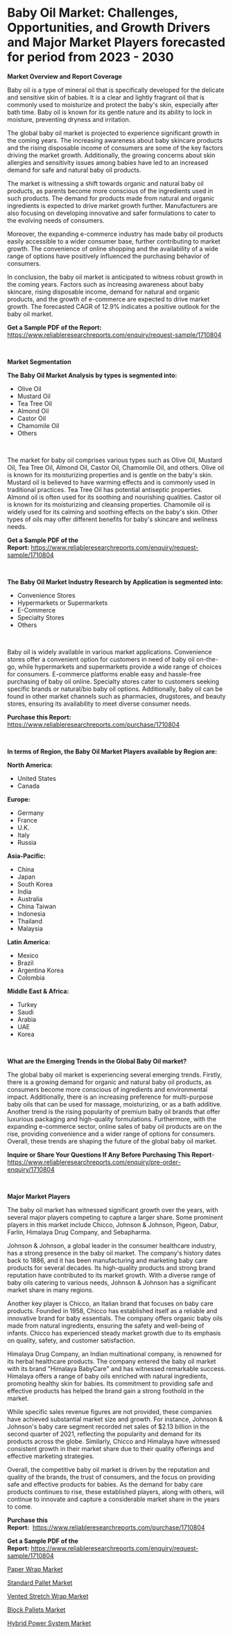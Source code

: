 <p><h1>Baby Oil Market: Challenges, Opportunities, and Growth Drivers and Major Market Players forecasted for period from 2023 - 2030</h1></p><p><strong>Market Overview and Report Coverage</strong></p>
<p><p>Baby oil is a type of mineral oil that is specifically developed for the delicate and sensitive skin of babies. It is a clear and lightly fragrant oil that is commonly used to moisturize and protect the baby's skin, especially after bath time. Baby oil is known for its gentle nature and its ability to lock in moisture, preventing dryness and irritation.</p><p>The global baby oil market is projected to experience significant growth in the coming years. The increasing awareness about baby skincare products and the rising disposable income of consumers are some of the key factors driving the market growth. Additionally, the growing concerns about skin allergies and sensitivity issues among babies have led to an increased demand for safe and natural baby oil products.</p><p>The market is witnessing a shift towards organic and natural baby oil products, as parents become more conscious of the ingredients used in such products. The demand for products made from natural and organic ingredients is expected to drive market growth further. Manufacturers are also focusing on developing innovative and safer formulations to cater to the evolving needs of consumers.</p><p>Moreover, the expanding e-commerce industry has made baby oil products easily accessible to a wider consumer base, further contributing to market growth. The convenience of online shopping and the availability of a wide range of options have positively influenced the purchasing behavior of consumers.</p><p>In conclusion, the baby oil market is anticipated to witness robust growth in the coming years. Factors such as increasing awareness about baby skincare, rising disposable income, demand for natural and organic products, and the growth of e-commerce are expected to drive market growth. The forecasted CAGR of 12.9% indicates a positive outlook for the baby oil market.</p></p>
<p><strong>Get a Sample PDF of the Report:</strong> <a href="https://www.reliableresearchreports.com/enquiry/request-sample/1710804">https://www.reliableresearchreports.com/enquiry/request-sample/1710804</a></p>
<p>&nbsp;</p>
<p><strong>Market Segmentation</strong></p>
<p><strong>The Baby Oil Market Analysis by types is segmented into:</strong></p>
<p><ul><li>Olive Oil</li><li>Mustard Oil</li><li>Tea Tree Oil</li><li>Almond Oil</li><li>Castor Oil</li><li>Chamomile Oil</li><li>Others</li></ul></p>
<p>&nbsp;</p>
<p><p>The market for baby oil comprises various types such as Olive Oil, Mustard Oil, Tea Tree Oil, Almond Oil, Castor Oil, Chamomile Oil, and others. Olive oil is known for its moisturizing properties and is gentle on the baby's skin. Mustard oil is believed to have warming effects and is commonly used in traditional practices. Tea Tree Oil has potential antiseptic properties. Almond oil is often used for its soothing and nourishing qualities. Castor oil is known for its moisturizing and cleansing properties. Chamomile oil is widely used for its calming and soothing effects on the baby's skin. Other types of oils may offer different benefits for baby's skincare and wellness needs.</p></p>
<p><strong>Get a Sample PDF of the Report:</strong>&nbsp;<a href="https://www.reliableresearchreports.com/enquiry/request-sample/1710804">https://www.reliableresearchreports.com/enquiry/request-sample/1710804</a></p>
<p>&nbsp;</p>
<p><strong>The Baby Oil Market Industry Research by Application is segmented into:</strong></p>
<p><ul><li>Convenience Stores</li><li>Hypermarkets or Supermarkets</li><li>E-Commerce</li><li>Specialty Stores</li><li>Others</li></ul></p>
<p>&nbsp;</p>
<p><p>Baby oil is widely available in various market applications. Convenience stores offer a convenient option for customers in need of baby oil on-the-go, while hypermarkets and supermarkets provide a wide range of choices for consumers. E-commerce platforms enable easy and hassle-free purchasing of baby oil online. Specialty stores cater to customers seeking specific brands or natural/bio baby oil options. Additionally, baby oil can be found in other market channels such as pharmacies, drugstores, and beauty stores, ensuring its availability to meet diverse consumer needs.</p></p>
<p><strong>Purchase this Report:</strong>&nbsp; <a href="https://www.reliableresearchreports.com/purchase/1710804">https://www.reliableresearchreports.com/purchase/1710804</a></p>
<p>&nbsp;</p>
<p><strong>In terms of Region, the Baby Oil Market Players available by Region are:</strong></p>
<p>
    <p> <strong> North America: </strong>
        <ul>
            <li>United States</li>
            <li>Canada</li>
        </ul>
        </p> 
    <p> <strong> Europe: </strong>
        <ul>
            <li>Germany</li>
            <li>France</li>
            <li>U.K.</li>
            <li>Italy</li>
            <li>Russia</li>
        </ul>
        </p> 
    <p> <strong> Asia-Pacific: </strong>
        <ul>
            <li>China</li>
            <li>Japan</li>
            <li>South Korea</li>
            <li>India</li>
            <li>Australia</li>
            <li>China Taiwan</li>
            <li>Indonesia</li>
            <li>Thailand</li>
            <li>Malaysia</li>
        </ul>
        </p> 
    <p> <strong> Latin America: </strong>
        <ul>
            <li>Mexico</li>
            <li>Brazil</li>
            <li>Argentina Korea</li>
            <li>Colombia</li>
        </ul>
        </p> 
    <p> <strong> Middle East & Africa: </strong>
        <ul>
            <li>Turkey</li>
            <li>Saudi</li>
            <li>Arabia</li>
            <li>UAE</li>
            <li>Korea</li>
        </ul>
    </p>
    </p>
<p>&nbsp;</p>
<p><strong>What are the Emerging Trends in the Global Baby Oil market?</strong></p>
<p><p>The global baby oil market is experiencing several emerging trends. Firstly, there is a growing demand for organic and natural baby oil products, as consumers become more conscious of ingredients and environmental impact. Additionally, there is an increasing preference for multi-purpose baby oils that can be used for massage, moisturizing, or as a bath additive. Another trend is the rising popularity of premium baby oil brands that offer luxurious packaging and high-quality formulations. Furthermore, with the expanding e-commerce sector, online sales of baby oil products are on the rise, providing convenience and a wider range of options for consumers. Overall, these trends are shaping the future of the global baby oil market.</p></p>
<p><strong>Inquire or Share Your Questions If Any Before Purchasing This Report</strong>- <a href="https://www.reliableresearchreports.com/enquiry/pre-order-enquiry/1710804">https://www.reliableresearchreports.com/enquiry/pre-order-enquiry/1710804</a></p>
<p>&nbsp;</p>
<p><strong>Major Market Players</strong></p>
<p><p>The baby oil market has witnessed significant growth over the years, with several major players competing to capture a larger share. Some prominent players in this market include Chicco, Johnson & Johnson, Pigeon, Dabur, Farlin, Himalaya Drug Company, and Sebapharma.</p><p>Johnson & Johnson, a global leader in the consumer healthcare industry, has a strong presence in the baby oil market. The company's history dates back to 1886, and it has been manufacturing and marketing baby care products for several decades. Its high-quality products and strong brand reputation have contributed to its market growth. With a diverse range of baby oils catering to various needs, Johnson & Johnson has a significant market share in many regions.</p><p>Another key player is Chicco, an Italian brand that focuses on baby care products. Founded in 1958, Chicco has established itself as a reliable and innovative brand for baby essentials. The company offers organic baby oils made from natural ingredients, ensuring the safety and well-being of infants. Chicco has experienced steady market growth due to its emphasis on quality, safety, and customer satisfaction.</p><p>Himalaya Drug Company, an Indian multinational company, is renowned for its herbal healthcare products. The company entered the baby oil market with its brand "Himalaya BabyCare" and has witnessed remarkable success. Himalaya offers a range of baby oils enriched with natural ingredients, promoting healthy skin for babies. Its commitment to providing safe and effective products has helped the brand gain a strong foothold in the market.</p><p>While specific sales revenue figures are not provided, these companies have achieved substantial market size and growth. For instance, Johnson & Johnson's baby care segment recorded net sales of $2.13 billion in the second quarter of 2021, reflecting the popularity and demand for its products across the globe. Similarly, Chicco and Himalaya have witnessed consistent growth in their market share due to their quality offerings and effective marketing strategies.</p><p>Overall, the competitive baby oil market is driven by the reputation and quality of the brands, the trust of consumers, and the focus on providing safe and effective products for babies. As the demand for baby care products continues to rise, these established players, along with others, will continue to innovate and capture a considerable market share in the years to come.</p></p>
<p><strong>Purchase this Report:</strong>&nbsp;&nbsp;<a href="https://www.reliableresearchreports.com/purchase/1710804">https://www.reliableresearchreports.com/purchase/1710804</a></p>
<p></p>
<p><strong>Get a Sample PDF of the Report:</strong>&nbsp;<a href="https://www.reliableresearchreports.com/enquiry/request-sample/1710804">https://www.reliableresearchreports.com/enquiry/request-sample/1710804</a></p>
<p><p><a href="https://www.linkedin.com/pulse/paper-wrap-market-research-report-provides-thorough-industry-dkkoc/">Paper Wrap Market</a></p><p><a href="https://github.com/abbypearson7765/Market-Research-Report-List-1/blob/main/standard-pallet-market.md">Standard Pallet Market</a></p><p><a href="https://www.linkedin.com/pulse/vented-stretch-wrap-market-size-2023-2030-global-industrial-ekdfc/">Vented Stretch Wrap Market</a></p><p><a href="https://github.com/grishafomin4852/Market-Research-Report-List-1/blob/main/block-pallets-market.md">Block Pallets Market</a></p><p><a href="https://medium.com/@haileeferry/hybrid-power-system-market-analysis-its-cagr-market-segmentation-and-global-industry-overview-7c579d7bc874">Hybrid Power System Market</a></p></p>